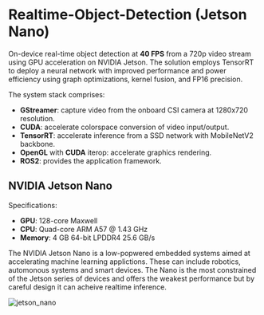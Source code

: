 # Realtime-Object-Detection (Jetson Nano) 
On-device real-time object detection at **40 FPS** from a 720p video stream using GPU acceleration on NVIDIA Jetson. The solution employs TensorRT to deploy a neural network with improved performance and power efficiency using graph optimizations, kernel fusion, and FP16 precision.

The system stack comprises:
* **GStreamer**: capture video from the onboard CSI camera at 1280x720 resolution.
* **CUDA**: accelerate colorspace conversion of video input/output.
* **TensorRT**: accelerate inference from a SSD network with MobileNetV2 backbone.
* **OpenGL** with **CUDA** iterop: accelerate graphics rendering.
* **ROS2**: provides the application framework.

## NVIDIA Jetson Nano
Specifications:
* **GPU**: 128-core Maxwell
* **CPU**: Quad-core ARM A57 @ 1.43 GHz
* **Memory**:  4 GB 64-bit LPDDR4 25.6 GB/s

The NVIDIA Jetson Nano is a low-popwered embedded systems aimed at accelerating machine learning applictions. These can include robotics, automonous systems and smart devices. The Nano is the most constrained of the Jetson series of devices and offers the weakest performance but by careful design it can acheive realtime inference. 

![jetson_nano](https://user-images.githubusercontent.com/5468707/120195053-9fc18780-c21e-11eb-8637-029555cdb467.png)
